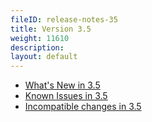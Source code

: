 ```yaml
---
fileID: release-notes-35
title: Version 3.5
weight: 11610
description: 
layout: default
---
```

- [What's New in 3.5](release-notes-new-features35)
- [Known Issues in 3.5](release-notes-known-issues35)
- [Incompatible changes in 3.5](release-notes-upgrading-changes35)
